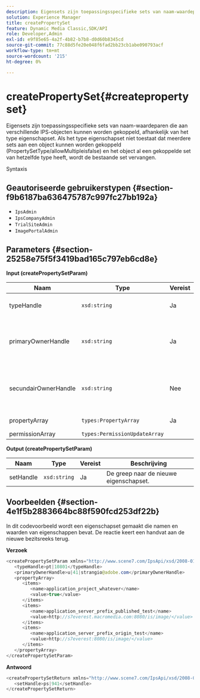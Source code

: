 ```yaml
---
description: Eigensets zijn toepassingsspecifieke sets van naam-waardeparen die aan verschillende IPS-objecten kunnen worden gekoppeld, afhankelijk van het type eigenschapset. Als het type eigenschapset niet toestaat dat meerdere sets aan een object kunnen worden gekoppeld (PropertySetType/allowMultipleisfalse) en het object al een gekoppelde set van hetzelfde type heeft, wordt de bestaande set vervangen.
solution: Experience Manager
title: createPropertySet
feature: Dynamic Media Classic,SDK/API
role: Developer,Admin
exl-id: e9f85e65-4a2f-4b82-b7b8-d0d60b8345cd
source-git-commit: 77c88d5fe20e048f6fad2bb23cb1abe090793acf
workflow-type: tm+mt
source-wordcount: '215'
ht-degree: 0%

---
```


# createPropertySet{#createpropertyset}

Eigensets zijn toepassingsspecifieke sets van naam-waardeparen die aan verschillende IPS-objecten kunnen worden gekoppeld, afhankelijk van het type eigenschapset. Als het type eigenschapset niet toestaat dat meerdere sets aan een object kunnen worden gekoppeld (PropertySetType/allowMultipleisfalse) en het object al een gekoppelde set van hetzelfde type heeft, wordt de bestaande set vervangen.

Syntaxis

## Geautoriseerde gebruikerstypen {#section-f9b6187ba636475787c997fc27bb192a}

* `IpsAdmin`
* `IpsCompanyAdmin`
* `TrialSiteAdmin`
* `ImagePortalAdmin`

## Parameters {#section-25258e75f5f3419bad165c797eb6cd8e}

**Input (createPropertySetParam)**

| Naam | Type | Vereist | Beschrijving |
|---|---|---|---|
| typeHandle | `xsd:string` | Ja | De greep naar het type eigenschapset. |
| primaryOwnerHandle | `xsd:string` | Ja | De handgreep naar de primaire eigenaar van de eigenschapset. |
| secundairOwnerHandle | `xsd:string` | Nee | De handgreep naar de secundaire eigenaar van de eigenschapset. |
| propertyArray | `types:PropertyArray` | Ja | De array met eigenschappen. |
| permissionArray | `types:PermissionUpdateArray` |  |  |

**Output (createPropertySetParam)**

| Naam | Type | Vereist | Beschrijving |
|---|---|---|---|
| setHandle | `xsd:string` | Ja | De greep naar de nieuwe eigenschapset. |

## Voorbeelden {#section-4e1f5b2883664bc88f590fcd253df22b}

In dit codevoorbeeld wordt een eigenschapset gemaakt die namen en waarden van eigenschappen bevat. De reactie keert een handvat aan de nieuwe bezitsreeks terug.

**Verzoek**

```java
<createPropertySetParam xmlns="http://www.scene7.com/IpsApi/xsd/2008-01-15">
   <typeHandle>pt|10801</typeHandle>
   <primaryOwnerHandle>u|41|strangio@adobe.com</primaryOwnerHandle>
   <propertyArray>
      <items>
         <name>application_project_whatever</name>
         <value>true</value>
      </items>
      <items>
         <name>application_server_prefix_published_test</name>
         <value>http://s7everest.macromedia.com:8080/is/image/</value>
      </items>
      <items>
         <name>application_server_prefix_origin_test</name>
         <value>http://s7everest:8080/is/image/</value>
      </items>
   </propertyArray>
</createPropertySetParam>
```

**Antwoord**

```java
<createPropertySetReturn xmlns="http://www.scene7.com/IpsApi/xsd/2008-01-15">
   <setHandle>ps|941</setHandle>
</createPropertySetReturn>
```

